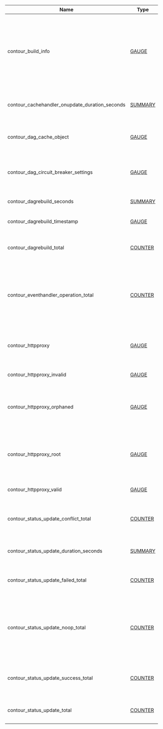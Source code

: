 | Name | Type | Labels | Description |
| ---- | ---- | ------ | ----------- |
| contour_build_info | [GAUGE](https://prometheus.io/docs/concepts/metric_types/#gauge) | branch, revision, version | Build information for Contour. Labels include the branch and git SHA that Contour was built from, and the Contour version. |
| contour_cachehandler_onupdate_duration_seconds | [SUMMARY](https://prometheus.io/docs/concepts/metric_types/#summary) |  | Histogram for the runtime of xDS cache regeneration. |
| contour_dag_cache_object | [GAUGE](https://prometheus.io/docs/concepts/metric_types/#gauge) | kind | Total number of items that are currently in the DAG cache. |
| contour_dag_circuit_breaker_settings | [GAUGE](https://prometheus.io/docs/concepts/metric_types/#gauge) | limit_type, service | Circuit breaker settings set by Contour for a specific service. |
| contour_dagrebuild_seconds | [SUMMARY](https://prometheus.io/docs/concepts/metric_types/#summary) |  | Duration in seconds of DAG rebuilds |
| contour_dagrebuild_timestamp | [GAUGE](https://prometheus.io/docs/concepts/metric_types/#gauge) |  | Timestamp of the last DAG rebuild. |
| contour_dagrebuild_total | [COUNTER](https://prometheus.io/docs/concepts/metric_types/#counter) |  | Total number of times DAG has been rebuilt since startup |
| contour_eventhandler_operation_total | [COUNTER](https://prometheus.io/docs/concepts/metric_types/#counter) | kind, op | Total number of Kubernetes object changes Contour has received by operation and object kind. |
| contour_httpproxy | [GAUGE](https://prometheus.io/docs/concepts/metric_types/#gauge) | namespace | Total number of HTTPProxies that exist regardless of status. |
| contour_httpproxy_invalid | [GAUGE](https://prometheus.io/docs/concepts/metric_types/#gauge) | namespace, vhost | Total number of invalid HTTPProxies. |
| contour_httpproxy_orphaned | [GAUGE](https://prometheus.io/docs/concepts/metric_types/#gauge) | namespace | Total number of orphaned HTTPProxies which have no root delegating to them. |
| contour_httpproxy_root | [GAUGE](https://prometheus.io/docs/concepts/metric_types/#gauge) | namespace | Total number of root HTTPProxies. Note there will only be a single root HTTPProxy per vhost. |
| contour_httpproxy_valid | [GAUGE](https://prometheus.io/docs/concepts/metric_types/#gauge) | namespace, vhost | Total number of valid HTTPProxies. |
| contour_status_update_conflict_total | [COUNTER](https://prometheus.io/docs/concepts/metric_types/#counter) | kind | Number of status update conflicts encountered by object kind. |
| contour_status_update_duration_seconds | [SUMMARY](https://prometheus.io/docs/concepts/metric_types/#summary) | error, kind | How long a status update takes to finish. |
| contour_status_update_failed_total | [COUNTER](https://prometheus.io/docs/concepts/metric_types/#counter) | kind | Number of status updates that failed by object kind. |
| contour_status_update_noop_total | [COUNTER](https://prometheus.io/docs/concepts/metric_types/#counter) | kind | Number of status updates that are no-ops by object kind. This is a subset of successful status updates. |
| contour_status_update_success_total | [COUNTER](https://prometheus.io/docs/concepts/metric_types/#counter) | kind | Number of status updates that succeeded by object kind. |
| contour_status_update_total | [COUNTER](https://prometheus.io/docs/concepts/metric_types/#counter) | kind | Total number of status updates by object kind. |

